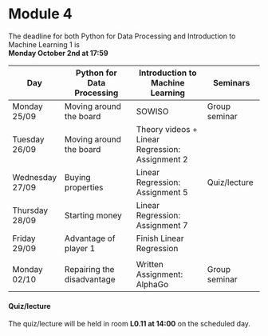 
# Module 4

The deadline for both Python for Data Processing and Introduction to Machine Learning 1 is<br>**Monday October 2nd at 17:59**

| Day                | Python for<br>Data Processing        | Introduction to<br>Machine Learning   | Seminars                                    |
|--------------------|--------------------------------------|---------------------------------------|---------------------------------------------|
| Monday<br>25/09    | Moving around the board              | SOWISO                                | Group seminar                               |
| Tuesday<br>26/09   | Moving around the board              | Theory videos +<br>Linear Regression:<br>Assignment 2 |                             |
| Wednesday<br>27/09 | Buying properties                    | Linear Regression:<br>Assignment 5    | Quiz/lecture                                |
| Thursday<br>28/09  | Starting money                       | Linear Regression:<br>Assignment 7    |                                             |
| Friday<br>29/09    | Advantage of player 1                | Finish Linear Regression              |                                             |
|                    |                                      |                                       |                                             |
| Monday<br>02/10    | Repairing the disadvantage           | Written Assignment: AlphaGo           | Group seminar                               |



#### Quiz/lecture

The quiz/lecture will be held in room **L0.11 at 14:00** on the scheduled day.


